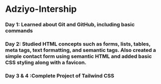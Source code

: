 # Adziyo-Intership

<h3> Day 1: Learned about Git and GitHub, including basic commands </h3>
<h3> Day 2: Studied HTML concepts such as forms, lists, tables, meta tags, text formatting, and semantic tags. Also created a simple contact form using semantic HTML and added basic CSS styling along with a favicon.</h3>
<h3>Day 3 & 4 :Complete Project of Tailwind CSS</h3>
